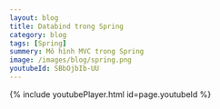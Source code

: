 ```yaml
---
layout: blog
title: Databind trong Spring
category: blog
tags: [Spring]
summery: Mô hình MVC trong Spring
image: /images/blog/spring.png
youtubeId: SBbOjbIb-UU
---
```

 

{% include youtubePlayer.html id=page.youtubeId %}